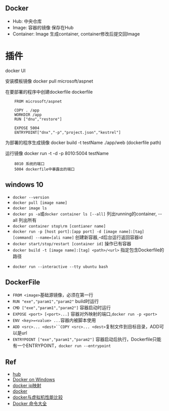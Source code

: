 ## Docker


+ Hub: 中央仓库 
+ Image: 容器的镜像 保存在Hub
+ Container: Image 生成container, container修改后提交回Image

# 插件

docker UI



安装模板镜像
docker pull  microsoft/aspnet



在要部署的程序中创建dockerfile
dockerfile

		FROM microsoft/aspnet
		
		COPY . /app
		WORKDIR /app
		RUN ["dnu","restore"]
		
		EXPOSE 5004
		ENTRYPOINT["dnx","-p","project.json","kestrel"]



为部署的程序生成镜像
docker build -t testName ./app/web  (dockerfile path)


运行镜像
docker run -t -d -p 8010:5004 testName

		8010 系统的端口
		5004 dockerfile中暴露出的端口
		
		
## windows 10

+ `docker --version` 
+ `docker pull [image name]`
+ `docker image ls`
+ `docker ps -a`或`docker container ls [--all]` 列出running的container, --all 列出所有
+ `docker container stop\rm [contianer name]`
+ `docker run -p [host port]:[app port] -d [image name]:[tag] [command] --name=[ali name]` 创建新容器,-d后台运行返回容器id
+ `docker start/stop/restart [container id]` 操作已有容器
+ `docker build -t [image name]:[tag] <path>/<url>` 指定包含Dockerfile的路径
<!-- example -->
+ `docker run --interactive --tty ubuntu bash`


## DockerFile
+ `FROM <image>`基础源镜像，必须在第一行
+ `RUN "exe","param1","param2"` build时运行
+ `CMD ["exe","param1","param2"]` 容器启动时运行
+ `EXPOSE <port> [<port>...]` 容器对外映射的端口,`docker run -p <port>`
+ `ENV <key>=<value> ...`容器内被脚本使用
+ `ADD <src>... <dest>``COPY <src>... <dest>`复制文件到目标目录，ADD可以是url
+ `ENTRYPOINT ["exe","param1","param2"]` 容器启动后执行，Dockerfile只能有一个ENTRYPOINT，`docker run --entrypoint`


## Ref

+ [hub](https://hub.docker.com)
+ [Docker on Windows](https://docs.microsoft.com/en-us/virtualization/windowscontainers/manage-docker/configure-docker-daemon)
+ [docker ip映射](https://www.cnblogs.com/brock0624/p/9788710.html)
+ [docker](https://docs.docker.com/docker-for-windows/)
+ [docker与虚拟机性能比较](http://blog.csdn.net/cbl709/article/details/43955687)
+ [Docker 命令大全](http://www.runoob.com/docker/docker-command-manual.html)
